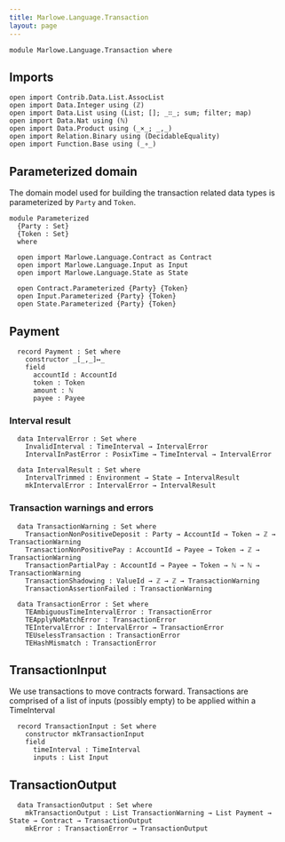 ```yaml
---
title: Marlowe.Language.Transaction
layout: page
---
```


```
module Marlowe.Language.Transaction where
```

## Imports

```
open import Contrib.Data.List.AssocList
open import Data.Integer using (ℤ)
open import Data.List using (List; []; _∷_; sum; filter; map)
open import Data.Nat using (ℕ)
open import Data.Product using (_×_; _,_)
open import Relation.Binary using (DecidableEquality)
open import Function.Base using (_∘_)
```

## Parameterized domain

The domain model used for building the transaction related
data types is parameterized by `Party` and `Token`.

```
module Parameterized
  {Party : Set}
  {Token : Set}
  where

  open import Marlowe.Language.Contract as Contract
  open import Marlowe.Language.Input as Input
  open import Marlowe.Language.State as State

  open Contract.Parameterized {Party} {Token}
  open Input.Parameterized {Party} {Token}
  open State.Parameterized {Party} {Token}
```

## Payment

```
  record Payment : Set where
    constructor _[_,_]↦_
    field
      accountId : AccountId
      token : Token
      amount : ℕ
      payee : Payee
```

### Interval result

```
  data IntervalError : Set where
    InvalidInterval : TimeInterval → IntervalError
    IntervalInPastError : PosixTime → TimeInterval → IntervalError

  data IntervalResult : Set where
    IntervalTrimmed : Environment → State → IntervalResult
    mkIntervalError : IntervalError → IntervalResult
```

### Transaction warnings and errors

```
  data TransactionWarning : Set where
    TransactionNonPositiveDeposit : Party → AccountId → Token → ℤ → TransactionWarning
    TransactionNonPositivePay : AccountId → Payee → Token → ℤ → TransactionWarning
    TransactionPartialPay : AccountId → Payee → Token → ℕ → ℕ → TransactionWarning
    TransactionShadowing : ValueId → ℤ → ℤ → TransactionWarning
    TransactionAssertionFailed : TransactionWarning

  data TransactionError : Set where
    TEAmbiguousTimeIntervalError : TransactionError
    TEApplyNoMatchError : TransactionError
    TEIntervalError : IntervalError → TransactionError
    TEUselessTransaction : TransactionError
    TEHashMismatch : TransactionError
```

## TransactionInput

We use transactions to move contracts forward. Transactions are comprised
of a list of inputs (possibly empty) to be applied within a TimeInterval

```
  record TransactionInput : Set where
    constructor mkTransactionInput
    field
      timeInterval : TimeInterval
      inputs : List Input
```

## TransactionOutput

```
  data TransactionOutput : Set where
    mkTransactionOutput : List TransactionWarning → List Payment → State → Contract → TransactionOutput
    mkError : TransactionError → TransactionOutput
```

